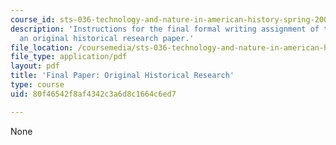 ```yaml
---
course_id: sts-036-technology-and-nature-in-american-history-spring-2008
description: 'Instructions for the final formal writing assignment of the course:
  an original historical research paper.'
file_location: /coursemedia/sts-036-technology-and-nature-in-american-history-spring-2008/80f46542f8af4342c3a6d8c1664c6ed7_paper_final.pdf
file_type: application/pdf
layout: pdf
title: 'Final Paper: Original Historical Research'
type: course
uid: 80f46542f8af4342c3a6d8c1664c6ed7

---
```

None